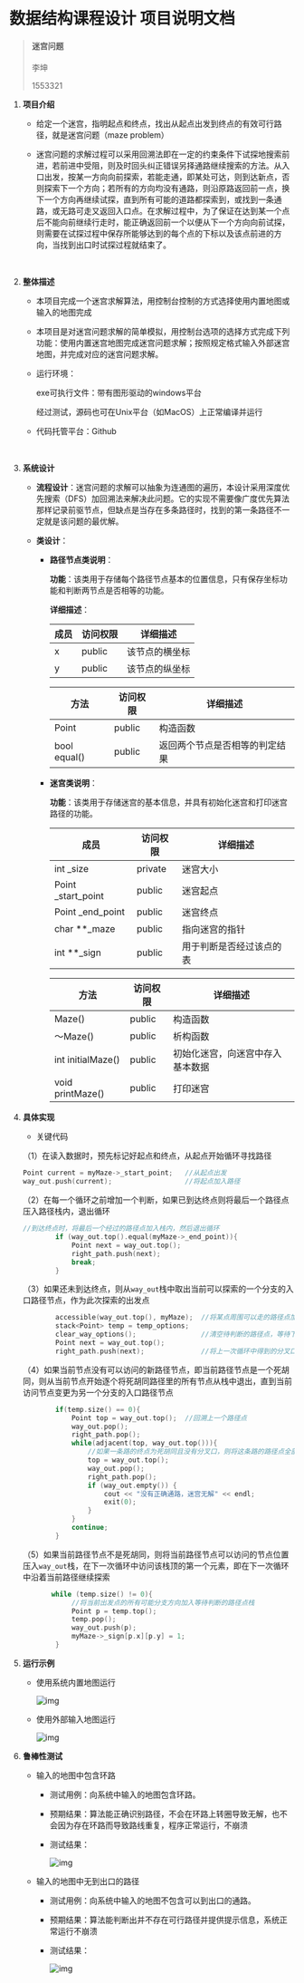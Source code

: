 # 数据结构课程设计 项目说明文档

>  #### 迷宫问题
>
>  李坤
>
>  1553321





1. **项目介绍**

   - 给定一个迷宫，指明起点和终点，找出从起点出发到终点的有效可行路径，就是迷宫问题（maze problem）

   - 迷宫问题的求解过程可以采用回溯法即在一定的约束条件下试探地搜索前进，若前进中受阻，则及时回头纠正错误另择通路继续搜索的方法。从入口出发，按某一方向向前探索，若能走通，即某处可达，则到达新点，否则探索下一个方向；若所有的方向均没有通路，则沿原路返回前一点，换下一个方向再继续试探，直到所有可能的道路都探索到，或找到一条通路，或无路可走又返回入口点。在求解过程中，为了保证在达到某一个点后不能向前继续行走时，能正确返回前一个以便从下一个方向向前试探，则需要在试探过程中保存所能够达到的每个点的下标以及该点前进的方向，当找到出口时试探过程就结束了。

     ​

2. **整体描述**

   - 本项目完成一个迷宫求解算法，用控制台控制的方式选择使用内置地图或输入的地图完成

   - 本项目是对迷宫问题求解的简单模拟，用控制台选项的选择方式完成下列功能：使用内置迷宫地图完成迷宫问题求解；按照规定格式输入外部迷宫地图，并完成对应的迷宫问题求解。

   - 运行环境：

     exe可执行文件：带有图形驱动的windows平台

     经过测试，源码也可在Unix平台（如MacOS）上正常编译并运行

   - 代码托管平台：Github

     ​

3. **系统设计**

   - **流程设计**：迷宫问题的求解可以抽象为连通图的遍历，本设计采用深度优先搜索（DFS）加回溯法来解决此问题。它的实现不需要像广度优先算法那样记录前驱节点，但缺点是当存在多条路径时，找到的第一条路径不一定就是该问题的最优解。

   - **类设计**：

     - **路径节点类说明**：

       **功能**：该类用于存储每个路径节点基本的位置信息，只有保存坐标功能和判断两节点是否相等的功能。

       **详细描述**：

       | 成员   | 访问权限   | 详细描述    |
       | ---- | ------ | ------- |
       | x    | public | 该节点的横坐标 |
       | y    | public | 该节点的纵坐标 |

       | 方法           | 访问权限   | 详细描述            |
       | ------------ | ------ | --------------- |
       | Point        | public | 构造函数            |
       | bool equal() | public | 返回两个节点是否相等的判定结果 |

     - **迷宫类说明**：

       **功能**：该类用于存储迷宫的基本信息，并具有初始化迷宫和打印迷宫路径的功能。

       | 成员                 | 访问权限    | 详细描述         |
       | ------------------ | ------- | ------------ |
       | int _size          | private | 迷宫大小         |
       | Point _start_point | public  | 迷宫起点         |
       | Point _end_point   | public  | 迷宫终点         |
       | char **_maze       | public  | 指向迷宫的指针      |
       | int **_sign        | public  | 用于判断是否经过该点的表 |

       | 方法                | 访问权限   | 详细描述             |
       | ----------------- | ------ | ---------------- |
       | Maze()            | public | 构造函数             |
       | ～Maze()           | public | 析构函数             |
       | int initialMaze() | public | 初始化迷宫，向迷宫中存入基本数据 |
       | void printMaze()  | public | 打印迷宫             |



4. **具体实现**

   - 关键代码

   （1）在读入数据时，预先标记好起点和终点，从起点开始循环寻找路径

   ```c++
   Point current = myMaze->_start_point;   //从起点出发
   way_out.push(current);                  //将起点加入路径
   ```

   （2）在每一个循环之前增加一个判断，如果已到达终点则将最后一个路径点压入路径栈内，退出循环

   ```c++
   //到达终点时，将最后一个经过的路径点加入栈内，然后退出循环
           if (way_out.top().equal(myMaze->_end_point)){
               Point next = way_out.top();
               right_path.push(next);
               break;
           }
   ```

   （3）如果还未到达终点，则从`way_out`栈中取出当前可以探索的一个分支的入口路径节点，作为此次探索的出发点

   ```c++
           accessible(way_out.top(), myMaze);  //将某点周围可以走的路径点加入待判断栈内
           stack<Point> temp = temp_options;
           clear_way_options();                //清空待判断的路径点，等待下一次载入
           Point next = way_out.top();
           right_path.push(next);              //将上一次循环中得到的分叉口中的一个分支作为当前出发点
   ```

   （4）如果当前节点没有可以访问的新路径节点，即当前路径节点是一个死胡同，则从当前节点开始逐个将死胡同路径里的所有节点从栈中退出，直到当前访问节点变更为另一个分支的入口路径节点

   ```c++
           if(temp.size() == 0){
               Point top = way_out.top();  //回溯上一个路径点
               way_out.pop();
               right_path.pop();
               while(adjacent(top, way_out.top())){
                   //如果一条路的终点为死胡同且没有分叉口，则将这条路的路径点全部退出，直到上一分叉口
                   top = way_out.top();
                   way_out.pop();
                   right_path.pop();
                   if (way_out.empty()) {
                       cout << "没有正确通路，迷宫无解" << endl;
                       exit(0);
                   }
               }
               continue;
           }
   ```

   （5）如果当前路径节点不是死胡同，则将当前路径节点可以访问的节点位置压入`way_out`栈，在下一次循环中访问该栈顶的第一个元素，即在下一次循环中沿着当前路径继续探索

   ```c++
          while (temp.size() != 0){
               //将当前出发点的所有可能分支方向加入等待判断的路径点栈
               Point p = temp.top();
               temp.pop();
               way_out.push(p);
               myMaze->_sign[p.x][p.y] = 1;
           }
   ```

5. **运行示例**

   - 使用系统内置地图运行

     ![img](./img/1.png)

   - 使用外部输入地图运行

     ![img](./img/2.png)


6. **鲁棒性测试**

   - 输入的地图中包含环路

     - 测试用例：向系统中输入的地图包含环路。

     - 预期结果：算法能正确识别路径，不会在环路上转圈导致无解，也不会因为存在环路而导致路线重复，程序正常运行，不崩溃

     - 测试结果：

       ![img](./img/3.png)

   - 输入的地图中无到出口的路径

     - 测试用例：向系统中输入的地图不包含可以到出口的通路。

     - 预期结果：算法能判断出并不存在可行路径并提供提示信息，系统正常运行不崩溃

     - 测试结果：

       ![img](./img/4.png)